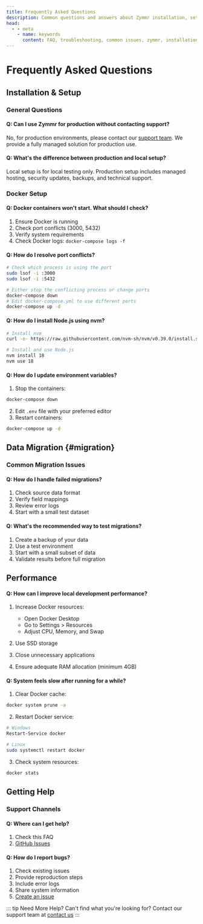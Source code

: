 ```yaml
---
title: Frequently Asked Questions
description: Common questions and answers about Zymmr installation, setup, and usage
head:
  - - meta
    - name: keywords
      content: FAQ, troubleshooting, common issues, zymmr, installation, setup
---
```


# Frequently Asked Questions

## Installation & Setup

### General Questions

#### Q: Can I use Zymmr for production without contacting support?

No, for production environments, please contact our [support team](/contact-us). We provide a fully managed solution for production use.

#### Q: What's the difference between production and local setup?

Local setup is for local testing only. Production setup includes managed hosting, security updates, backups, and technical support.

### Docker Setup

#### Q: Docker containers won't start. What should I check?

1. Ensure Docker is running
2. Check port conflicts (3000, 5432)
3. Verify system requirements
4. Check Docker logs: `docker-compose logs -f`

#### Q: How do I resolve port conflicts?

```bash
# Check which process is using the port
sudo lsof -i :3000
sudo lsof -i :5432

# Either stop the conflicting process or change ports
docker-compose down
# Edit docker-compose.yml to use different ports
docker-compose up -d
```

#### Q: How do I install Node.js using nvm?

```bash
# Install nvm
curl -o- https://raw.githubusercontent.com/nvm-sh/nvm/v0.39.0/install.sh | bash

# Install and use Node.js
nvm install 18
nvm use 18
```

#### Q: How do I update environment variables?

1. Stop the containers:

```bash
docker-compose down
```

2. Edit `.env` file with your preferred editor
3. Restart containers:

```bash
docker-compose up -d
```

## Data Migration {#migration}

### Common Migration Issues

#### Q: How do I handle failed migrations?

1. Check source data format
2. Verify field mappings
3. Review error logs
4. Start with a small test dataset

#### Q: What's the recommended way to test migrations?

1. Create a backup of your data
2. Use a test environment
3. Start with a small subset of data
4. Validate results before full migration

## Performance

#### Q: How can I improve local development performance?

1. Increase Docker resources:

   - Open Docker Desktop
   - Go to Settings > Resources
   - Adjust CPU, Memory, and Swap

2. Use SSD storage
3. Close unnecessary applications
4. Ensure adequate RAM allocation (minimum 4GB)

#### Q: System feels slow after running for a while?

1. Clear Docker cache:

```bash
docker system prune -a
```

2. Restart Docker service:

```bash
# Windows
Restart-Service docker

# Linux
sudo systemctl restart docker
```

3. Check system resources:

```bash
docker stats
```

## Getting Help

### Support Channels

#### Q: Where can I get help?

1. Check this FAQ
2. [GitHub Issues](https://github.com/kiran-harbak/zymmr/issues)

#### Q: How do I report bugs?

1. Check existing issues
2. Provide reproduction steps
3. Include error logs
4. Share system information
5. [Create an issue](https://github.com/kiran-harbak/zymmr/issues/new)

::: tip Need More Help?
Can't find what you're looking for? Contact our support team at [contact us](/contact-us)
:::
